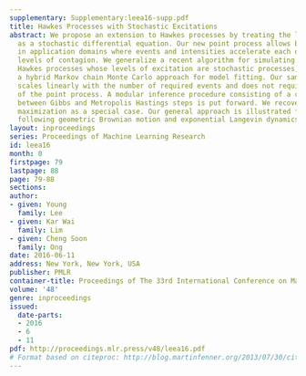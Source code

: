 ```yaml
---
supplementary: Supplementary:leea16-supp.pdf
title: Hawkes Processes with Stochastic Excitations
abstract: We propose an extension to Hawkes processes by treating the levels of self-excitation
  as a stochastic differential equation. Our new point process allows better approximation
  in application domains where events and intensities accelerate each other with correlated
  levels of contagion. We generalize a recent algorithm for simulating draws from
  Hawkes processes whose levels of excitation are stochastic processes, and propose
  a hybrid Markov chain Monte Carlo approach for model fitting. Our sampling procedure
  scales linearly with the number of required events and does not require stationarity
  of the point process. A modular inference procedure consisting of a combination
  between Gibbs and Metropolis Hastings steps is put forward. We recover expectation
  maximization as a special case. Our general approach is illustrated for contagion
  following geometric Brownian motion and exponential Langevin dynamics.
layout: inproceedings
series: Proceedings of Machine Learning Research
id: leea16
month: 0
firstpage: 79
lastpage: 88
page: 79-88
sections: 
author:
- given: Young
  family: Lee
- given: Kar Wai
  family: Lim
- given: Cheng Soon
  family: Ong
date: 2016-06-11
address: New York, New York, USA
publisher: PMLR
container-title: Proceedings of The 33rd International Conference on Machine Learning
volume: '48'
genre: inproceedings
issued:
  date-parts:
  - 2016
  - 6
  - 11
pdf: http://proceedings.mlr.press/v48/leea16.pdf
# Format based on citeproc: http://blog.martinfenner.org/2013/07/30/citeproc-yaml-for-bibliographies/
---
```

